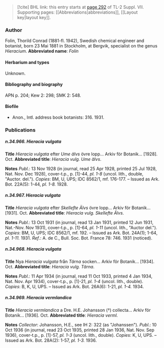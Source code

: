 > [!cite] BHL link: this entry starts at [page 292](https://www.biodiversitylibrary.org/page/33259796) of TL-2 Suppl. VII.
> Supporting pages: [[Abbreviations|abbreviations]], [[Layout key|layout key]].

### Author

Folin, Thorild Conrad (1881-fl. 1942), Swedish chemical engineer and botanist, born 23 Mai 1881 in Stockholm, at Bergvik, specialist on the genus *Hieracium*. 
**Abbreviated name**: *Folin*

#### Herbarium and types

Unknown.

#### Bibliography and biography

APN p. 204; Kew 2: 298; SMK 2: 548.

#### Biofile

- Anon., Intl. address book botanists: 316. 1931.

### Publications

##### n.34.966. Hieracia vulgata

**Title**
*Hieracia vulgata* efter *Ume älvs* övre lopp... Arkiv för Botanik... \[1928\]. Oct.
**Abbreviated title**: *Hieracia vulg. Ume älvs*.

**Notes**
*Publ*.: 13 Nov 1928 (in journal, read 25 Apr 1928, printed 25 Jul 1928, Nat. Nov. Dec 1928), cover-t.p., p. \[1\]-44, *pl. 1-8* (uncol. lith., double, "Auctor. del."). *Copies*: BM, U, UPS; IDC 8562/1, mf. 176-177. – Issued as Ark. Bot. 22A(5): 1-44, *pl. 1-8.* 1928.

##### n.34.967. Hieracia vulgata

**Title**
*Hieracia vulgata* efter *Skellefte Älvs* övre lopp... Arkiv för Botanik... \[1931\]. Oct.
**Abbreviated title**: *Hieracia vulg. Skellefte Älvs*.

**Notes**
*Publ*.: 13 Oct 1931 (in journal, read 13 Jan 1931, printed 12 Jun 1931, Nat.-Nov. Nov 1931), cover-t.p., p. \[1\]-64, *pl. 1-11* (uncol. lith., "Auctor del."). *Copies*: BM, U, UPS; IDC 8562/1, mf. 192. – Issued as Ark. Bot. 24A(1); 1-64, *pl. 1-11.* 1931.
*Ref*.: A. de C., Bull. Soc. Bot. France 78: 746. 1931 (noticed).

##### n.34.968. Hieracia vulgata

**Title**
Nya *Hieracia vulgata* från *Tärna* socken... Arkiv för Botanik... \[1934\]. Oct.
**Abbreviated title**: *Hieracia vulg. Tärna*.

**Notes**
*Publ*.: 11 Apr 1934 (in journal, read 11 Oct 1933, printed 4 Jan 1934, Nat. Nov. Apr 1934), cover-t.p., p. \[1\]-21, *pl. 1-4* (uncol. lith., double). *Copies*: B, K, U, UPS. – Issued as Ark. Bot. 26A(6): 1-21, *pl. 1-4.* 1934.

##### n.34.969. Hieracia vermlandica

**Title**
*Hieracia vermlandica* a Dre. H.E. Johansson (†) collecta... Arkiv för Botanik... \[1936\]. Oct.
**Abbreviated title**: *Hieracia verml.*

**Notes**
*Collector*: Johansson, H.E., see IH 2: 322 (as "Johanssen").
*Publ*.: 10 Oct 1936 (in journal, read 23 Oct 1935, printed 28 Jan 1936, Nat. Nov. Sep 1936), cover-t.p., p. \[1\]-57, *pl. 1-3* (uncol. lith., double). *Copies*: K, U, UPS. – Issued as Ark. Bot. 28A(2): 1-57, *pl. 1-3.* 1936.

